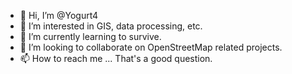 - 👋 Hi, I’m @Yogurt4
- 👀 I’m interested in GIS, data processing, etc.
- 🌱 I’m currently learning to survive.
- 💞️ I’m looking to collaborate on OpenStreetMap related projects.
- 📫 How to reach me ... That's a good question.
